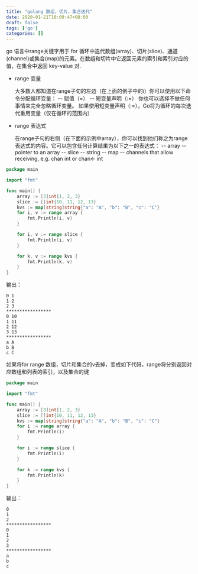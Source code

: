 ```yaml
---
title: "golang 数组，切片，集合迭代"
date: 2020-01-21T10:09:47+08:00
draft: false
tags: ['go']
categories: []
---
```


go 语言中range关键字用于 for 循环中迭代数组(array)、切片(slice)、通道(channel)或集合(map)的元素。在数组和切片中它返回元素的索引和索引对应的值，在集合中返回 key-value 对.

* range 变量
	
	大多数人都知道在range子句的左边（在上面的例子中的i）你可以使用以下命令分配循环变量：
	-- 赋值（=）
	-- 短变量声明（:=）
	你也可以选择不做任何事情来完全忽略循环变量。
	如果使用短变量声明（:=），Go将为循环的每次迭代重用变量（仅在循环的范围内）

* range 表达式

	在range子句的右侧（在下面的示例中array），你可以找到他们称之为range表达式的内容。它可以包含任何计算结果为以下之一的表达式：
	-- array
	-- pointer to an array
	-- slice
	-- string
	-- map
	-- channels that allow receiving, e.g. chan int or chan<- int


```go
package main

import "fmt"

func main() {
	array := [3]int{1, 2, 3}
	slice := []int{10, 11, 12, 13}
	kvs := map[string]string{"a": "A", "b": "B", "c": "C"}
	for i, v := range array {
		fmt.Println(i, v)
	}

	for i, v := range slice {
		fmt.Println(i, v)
	}

	for k, v := range kvs {
		fmt.Println(k, v)
	}
}

```
输出：
```
0 1
1 2
2 3
*****************
0 10
1 11
2 12
3 13
*****************
a A
b B
c C
```

如果将for range 数组，切片和集合的v去掉，变成如下代码，range将分别返回对应数组和列表的索引，以及集合的键
```go
package main

import "fmt"

func main() {
	array := [3]int{1, 2, 3}
	slice := []int{10, 11, 12, 13}
	kvs := map[string]string{"a": "A", "b": "B", "c": "C"}
	for i := range array {
		fmt.Println(i)
	}

	for i := range slice {
		fmt.Println(i)
	}

	for k := range kvs {
		fmt.Println(k)
	}
}
```
输出：
```
0
1
2
*****************
0
1
2
3
*****************
a
b
c
```